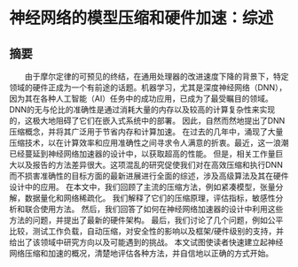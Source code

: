 # 神经网络的模型压缩和硬件加速：综述

## 摘要

&emsp;&emsp;由于摩尔定律的可预见的终结，在通用处理器的改进速度下降的背景下，特定领域的硬件正成为一个有前途的话题。机器学习，尤其是深度神经网络（DNN），因为其在各种人工智能（AI）任务中的成功应用，已成为了最受瞩目的领域。  DNN的无与伦比的准确性是通过消耗大量的内存以及较高的计算复杂性来实现的，这极大地阻碍了它们在嵌入式系统中的部署。 因此，自然而然地提出了DNN压缩概念，并将其广泛用于节省内存和计算加速。 在过去的几年中，涌现了大量压缩技术，以在计算效率和应用准确性之间寻求令人满意的折衷。最近，这一浪潮已经蔓延到神经网络加速器的设计中，以获取超高的性能。 但是，相关工作量巨大以及报告的方法差异很大。这项混乱的研究促使我们对在高效压缩和执行DNN而不损害准确性的目标方面的最新进展进行全面的综述，涉及高级算法及其在硬件设计中的应用。 在本文中，我们回顾了主流的压缩方法，例如紧凑模型，张量分解，数据量化和网络稀疏化。 我们解释了它们的压缩原理，评估指标，敏感性分析和联合使用方法。 然后，我们回答了如何在神经网络加速器的设计中利用这些方法的问题，并提出了最新的硬件架构。 最后，我们讨论了几个问题，例如公平比较，测试工作负载，自动压缩，对安全性的影响以及框架/硬件级别的支持，并给出了该领域中研究方向以及可能遇到的挑战。 本文试图使读者快速建立起神经网络压缩和加速的概况，清楚地评估各种方法，并自信地以正确的方式开始。

